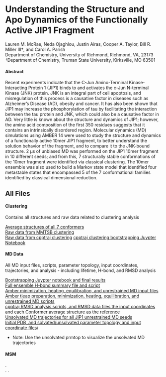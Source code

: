# Understanding the Structure and Apo Dynamics of the Functionally Active JIP1 Fragment
Lauren M. McRae, Neda Ojaghlou, Justin Airas, Cooper A. Taylor, Bill R. Miller III†, and Carol A. Parish\
Department of Chemistry, University of Richmond, Richmond, VA, 23173\
†Department of Chemistry, Truman State University, Kirksville, MO 63501
#### Abstract
Recent experiments indicate that the C-Jun Amino-Terminal Kinase-Interacting Protein 1 (JIP1) binds to and activates the c-Jun N-terminal Kinase (JNK) protein. JNK is an integral part of cell apoptosis, and misregulation of this process is a causative factor in diseases such as Alzheimer’s Disease (AD), obesity and cancer. It has also been shown that JIP1 may increase the phosphorylation of tau by facilitating the interaction between the tau protein and JNK, which could also be a causative factor in AD. Very little is known about the structure and dynamics of JIP1; however, the amino acid composition of the first 350 residues suggests that it contains an intrinsically disordered region. Molecular dynamics (MD) simulations using AMBER 14 were used to study the structure and dynamics of a functionally active 10mer JIP1 fragment, to better understand the solution behavior of the fragment, and to compare it to the JNK-bound structure. 2 μs of unbiased MD was performed on the JIP1 10mer fragment in 10 different seeds; and from this, 7 structurally stable conformations of the 10mer fragment were identified via classical clustering. The 10mer ensemble was also used to build a Markov state model that identified four metastable states that encompassed 5 of the 7 conformational families identified by classical dimensional reduction.

## All Files
#### Clustering
Contains all structures and raw data related to clustering analysis

[Average structures of all 7 conformers](JIP1_Paper/Clustering/Avg_Conformer_Struct/)\
[Raw data from MMTSB clustering](JIP1_Paper/Clustering/MMTSB/)\
[Raw data from cpptraj clustering](JIP1_Paper/Clustering/cpptraj/)
[cpptraj clustering bootstrapping Juypter Notebook](JIP1_Paper/Clustering/cpptraj_bootstrapping/)

#### MD Data
All MD input files, scripts, parameter topology, input coordinates, trajectories, and analysis - including lifetime, H-bond, and RMSD analysis 

[Bootstrapping Juypter notebook and final results](JIP1_Paper/MD_Data/Bootstrapping)\
[Full ensemble H-bond summary file and script](JIP1_Paper/MD_Data/Hbond)\
[Amber minimization, heating, equilibration, and unrestrained MD input files](JIP1_Paper/MD_Data/MD_input)\
[Amber tleap preparation, minimization, heating, equilibration, and unrestrained MD scripts](JIP1_Paper/MD_Data/MD_scripts)\
[cpptraj RMSD analysis scripts, and RMSD data files the input coordinates and each Conformer average structure as the reference](JIP1_Paper/MD_Data/RMSD)\
[Unsolvated MD trajectories for all JIP1 unrestrained MD seeds](JIP1_Paper/MD_Data/Trajectories)\
[Initial PDB, and solvated/unsolvated parameter topology and input coordinate files](JIP1_Paper/MD_Data/prmtop_inpcrd)\
- Note: Use the unsolvated prmtop to visualize the unsolvated MD trajectories

#### MSM
.\
.
.
